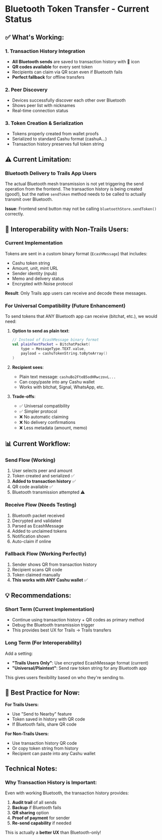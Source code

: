 # Bluetooth Token Transfer - Current Status

## ✅ What's Working:

### 1. Transaction History Integration
- **All Bluetooth sends** are saved to transaction history with 📡 icon
- **QR codes available** for every sent token
- Recipients can claim via QR scan even if Bluetooth fails
- **Perfect fallback** for offline transfers

### 2. Peer Discovery
- Devices successfully discover each other over Bluetooth
- Shows peer list with nicknames
- Real-time connection status

### 3. Token Creation & Serialization
- Tokens properly created from wallet proofs
- Serialized to standard Cashu format (cashuA...)
- Transaction history preserves full token string

## ⚠️ Current Limitation:

### Bluetooth Delivery to Trails App Users
The actual Bluetooth mesh transmission is not yet triggering the send operation from the frontend. The transaction history is being created (good!), but the native `sendToken` method needs to be called to actually transmit over Bluetooth.

**Issue**: Frontend send button may not be calling `bluetoothStore.sendToken()` correctly.

## 🔄 Interoperability with Non-Trails Users:

### Current Implementation
Tokens are sent in a custom binary format (`EcashMessage`) that includes:
- Cashu token string
- Amount, unit, mint URL
- Sender identity (npub)
- Memo and delivery status
- Encrypted with Noise protocol

**Result**: Only Trails app users can receive and decode these messages.

### For Universal Compatibility (Future Enhancement)

To send tokens that ANY Bluetooth app can receive (bitchat, etc.), we would need:

1. **Option to send as plain text**:
   ```kotlin
   // Instead of EcashMessage binary format
   val plainTextPacket = BitchatPacket(
       type = MessageType.TEXT.value,
       payload = cashuTokenString.toByteArray()
   )
   ```

2. **Recipient sees**:
   - Plain text message: `cashuBo2FteB5odHRwczovL...`
   - Can copy/paste into any Cashu wallet
   - Works with bitchat, Signal, WhatsApp, etc.

3. **Trade-offs**:
   - ✅ Universal compatibility
   - ✅ Simpler protocol
   - ❌ No automatic claiming
   - ❌ No delivery confirmations
   - ❌ Less metadata (amount, memo)

## 📊 Current Workflow:

### Send Flow (Working)
1. User selects peer and amount
2. Token created and serialized ✅
3. **Added to transaction history** ✅
4. QR code available ✅
5. Bluetooth transmission attempted ⚠️

### Receive Flow (Needs Testing)
1. Bluetooth packet received
2. Decrypted and validated
3. Parsed as EcashMessage
4. Added to unclaimed tokens
5. Notification shown
6. Auto-claim if online

### Fallback Flow (Working Perfectly)
1. Sender shows QR from transaction history
2. Recipient scans QR code
3. Token claimed manually
4. **This works with ANY Cashu wallet** ✅

## 💡 Recommendations:

### Short Term (Current Implementation)
- Continue using transaction history + QR codes as primary method
- Debug the Bluetooth transmission trigger
- This provides best UX for Trails → Trails transfers

### Long Term (For Interoperability)
Add a setting:
- **"Trails Users Only"**: Use encrypted EcashMessage format (current)
- **"Universal/Plaintext"**: Send raw token string for any Bluetooth app

This gives users flexibility based on who they're sending to.

## 🎯 Best Practice for Now:

**For Trails Users:**
- Use "Send to Nearby" feature
- Token saved in history with QR code
- If Bluetooth fails, share QR code

**For Non-Trails Users:**
- Use transaction history QR code
- Or copy token string from history
- Recipient can paste into any Cashu wallet

## Technical Notes:

### Why Transaction History is Important:
Even with working Bluetooth, the transaction history provides:
1. **Audit trail** of all sends
2. **Backup** if Bluetooth fails
3. **QR sharing** option
4. **Proof of payment** for sender
5. **Re-send capability** if needed

This is actually a **better UX** than Bluetooth-only!


